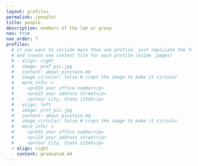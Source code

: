 ```yaml
---
layout: profiles
permalink: /people/
title: people
description: members of the lab or group
nav: true
nav_order: 7
profiles:
  # if you want to include more than one profile, just replicate the following block
  # and create one content file for each profile inside _pages/
  # - align: right
  #   image: prof_pic.jpg
  #   content: about_einstein.md
  #   image_circular: false # crops the image to make it circular
  #   more_info: >
  #     <p>555 your office number</p>
  #     <p>123 your address street</p>
  #     <p>Your City, State 12345</p>
  # - align: left
  #   image: prof_pic.jpg
  #   content: about_einstein.md
  #   image_circular: false # crops the image to make it circular
  #   more_info: >
  #     <p>555 your office number</p>
  #     <p>123 your address street</p>
  #     <p>Your City, State 12345</p>
  - align: right
    content: graduated.md
---
```


<!-- ---
### 博士生/PhD

#### `马腾/Teng Ma`
- 研究方向/Research Area
  1. 流固耦合的机器学习方法  <br />
     Machine learning on fluid-structure interaction
  2. 极值风速预测  <br />
    Extreme wind speeds prediction for structural safety
- 期刊发表/Publications
  
- 奖励荣誉/Awards
    - 国家奖学金
    - 中国电信奖学金（天翼奖）

#### `刘鹏/Peng Liu`
- 研究方向/Research Area
  1. 风致结构振动的大数据方法  <br />
     Big Data modelling of wind-induced structural response
  2. 风环境与风效应现场实测  <br />
     Field measurements of wind environments and structural response
- 期刊发表/Publications

---
### 硕士生/Master Students

#### `张柳天/Liutian Zhang`
- 研究方向/Research Area
  1. 风致随机振动   <br />
     Wind-induced stochastic vibration 
  2. 涡振早期预警   <br />
     VIV early waring for long-span bridges -->